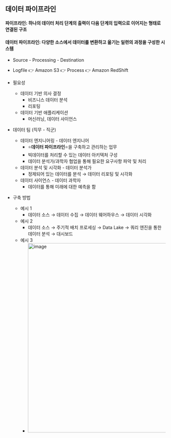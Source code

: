## 데이터 파이프라인

#### 파이프라인: 하나의 데이터 처리 단계의 출력이 다음 단계의 입력으로 이어지는 형태로 연결된 구조

#### 데이터 파이프라인: 다양한 소스에서 데이터를 변환하고 옮기는 일련의 과정을 구성한 시스템
- Source - Processing - Destination
- Logfile :point_right: Amazon S3 :point_right: Process :point_right: Amazon RedShift
- 필요성
  - 데이터 기반 의사 결정
    - 비즈니스 데이터 분석
    - 리포팅
  - 데이터 기반 애플리케이션
    - 머신러닝, 데이터 사이언스

- 데이터 팀 (직무 - 직군)
  - 데이터 엔지니어링 - 데이터 엔지니어
    - ⭐️**데이터 파이프라인**⭐️을 구축하고 관리하는 업무
    - 빅데이터를 처리할 수 있는 데이터 아키텍처 구성
    - 데이터 분석가/과학자 협업을 통해 필요한 요구사항 파악 및 처리
  - 데이터 분석 및 시각화 - 데이터 분석가
    - 정제되어 있는 데이터를 분석 → 데이터 리포팅 및 시각화
  - 데이터 사이언스 - 데이터 과학자
    - 데이터를 통해 미래에 대한 예측을 함

- 구축 방법
  - 예시 1
    - 데이터 소스 → 데이터 수집 → 데이터 웨어하우스 → 데이터 시각화
  - 예시 2
    - 데이터 소스 → 주기적 배치 프로세싱 → Data Lake → 쿼리 엔진을 통한 데이터 분석 → 대시보드
  - 예시 3
    - <img width="595" alt="image" src="https://github.com/user-attachments/assets/8e13ceb9-3321-4266-a56c-de7f649b31b6" />
